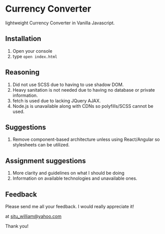 Currency Converter
==================

lightweight Currency Converter in Vanilla Javascript.

Installation
------------
1. Open your console
2. type `open index.html`

Reasoning
------------
1. Did not use SCSS due to having to use shadow DOM.
2. Heavy sanitation is not needed due to having no database or private information.
3. fetch is used due to lacking JQuery AJAX.
4. Node.js is unavailable along with CDNs so polyfills/SCSS cannot be used.

Suggestions
------------
1. Remove component-based architecture unless using React/Angular so stylesheets can be utilized.

Assignment suggestions
----------------------
1. More clarity and guidelines on what I should be doing
2. Information on available technologies and unavailable ones.

Feedback
----------------------
Please send me all your feedback.  I would really appreciate it!

at situ_william@yahoo.com

Thank you!
